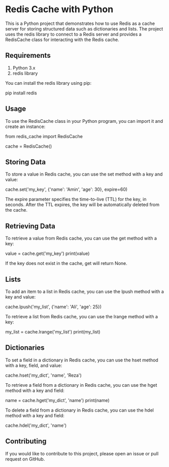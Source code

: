 # Redis Cache with Python

This is a Python project that demonstrates how to use Redis as a cache server for storing structured data such as dictionaries and lists. The project uses the redis library to connect to a Redis server and provides a RedisCache class for interacting with the Redis cache.
## Requirements

1. Python 3.x
1. redis library

You can install the redis library using pip:

pip install redis

## Usage

To use the RedisCache class in your Python program, you can import it and create an instance:

from redis_cache import RedisCache

cache = RedisCache()

## Storing Data

To store a value in Redis cache, you can use the set method with a key and value:

cache.set('my_key', {'name': 'Amin', 'age': 30}, expire=60)

The expire parameter specifies the time-to-live (TTL) for the key, in seconds. After the TTL expires, the key will be automatically deleted from the cache.
## Retrieving Data

To retrieve a value from Redis cache, you can use the get method with a key:

value = cache.get('my_key')
print(value)

If the key does not exist in the cache, get will return None.
## Lists

To add an item to a list in Redis cache, you can use the lpush method with a key and value:


cache.lpush('my_list', {'name': 'Ali', 'age': 25})

To retrieve a list from Redis cache, you can use the lrange method with a key:


my_list = cache.lrange('my_list')
print(my_list)

## Dictionaries

To set a field in a dictionary in Redis cache, you can use the hset method with a key, field, and value:


cache.hset('my_dict', 'name', 'Reza')

To retrieve a field from a dictionary in Redis cache, you can use the hget method with a key and field:

name = cache.hget('my_dict', 'name')
print(name)

To delete a field from a dictionary in Redis cache, you can use the hdel method with a key and field:

cache.hdel('my_dict', 'name')

## Contributing

If you would like to contribute to this project, please open an issue or pull request on GitHub.
